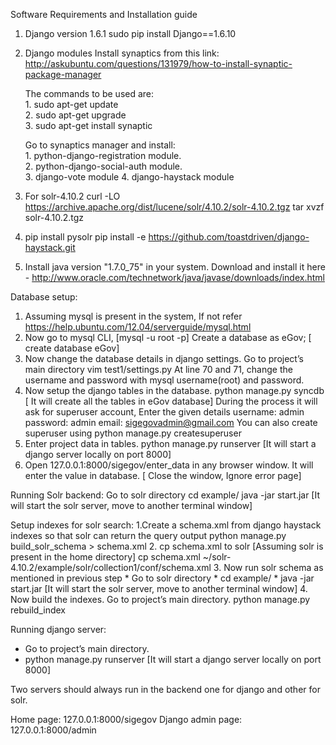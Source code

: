 Software Requirements and Installation guide

1. Django version 1.6.1 
	 	sudo pip install Django==1.6.10
2. Django modules
Install synaptics from this link: http://askubuntu.com/questions/131979/how-to-install-synaptic-package-manager  

	The commands to be used are:  
		1.  sudo apt-get update  
		2.  sudo apt-get upgrade  
		3.  sudo apt-get install synaptic  

	Go to synaptics manager and install:   
		1.  python-django-registration module.  
		2.  python-django-social-auth module.  
		3.  django-vote module
		4.  django-haystack module 

3. For solr-4.10.2
   curl -LO https://archive.apache.org/dist/lucene/solr/4.10.2/solr-4.10.2.tgz
   tar xvzf solr-4.10.2.tgz

4.  pip install pysolr
	pip install -e https://github.com/toastdriven/django-haystack.git
  
5. Install java version "1.7.0_75" in your system. Download and install it here - http://www.oracle.com/technetwork/java/javase/downloads/index.html
     
Database setup:

1. Assuming mysql is present in the system, If not refer  https://help.ubuntu.com/12.04/serverguide/mysql.html
2. Now go to mysql CLI, [mysql -u root -p]
   Create a database as eGov; [ create database eGov]
3.  Now change the database details in django settings.
	Go to project’s main directory
	vim test1/settings.py
	At line 70 and 71, change the username and password with mysql username(root) and password.
4.  Now setup the django tables in the database.
	python manage.py syncdb [ It will create all the tables in eGov database]
	During the process it will ask for superuser account, Enter the given details
	username: admin
	password: admin
	email: sigegovadmin@gmail.com
	You can also create superuser using 
	python manage.py createsuperuser
5. Enter project data in tables.
   python manage.py runserver [It will start a django server locally on port 8000]
6. Open 127.0.0.1:8000/sigegov/enter_data in any browser window. It will enter the value in database. [ Close the window, Ignore error page]

Running Solr backend:
Go to solr directory
cd example/
java -jar start.jar 
[It will start the solr server, move to another terminal window]

Setup indexes for solr search:
1.Create a schema.xml from django haystack indexes so that solr can return the query output
	python manage.py build_solr_schema > schema.xml
2.  cp schema.xml to solr [Assuming solr is present in the home directory]
	cp schema.xml ~/solr-4.10.2/example/solr/collection1/conf/schema.xml
3.  Now run solr schema as mentioned in previous step
		* Go to solr directory 
		* cd example/
		* java -jar start.jar [It will start the solr server, move to another terminal window]
4. Now build the indexes. Go to project’s main directory.
	python manage.py rebuild_index
     
	
Running django server:
* Go to project’s main directory.
* python manage.py runserver [It will start a django server locally on port 8000]

Two servers should always run in the backend one for django and other for solr.

Home page: 127.0.0.1:8000/sigegov
Django admin page: 127.0.0.1:8000/admin

